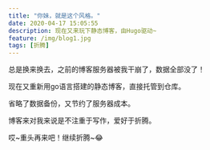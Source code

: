 ```yaml
---
title: "你妹，就是这个风格。"
date: 2020-04-17 15:05:55
description: 现在又来玩下静态博客，由Hugo驱动~
feature: /img/blog1.jpg
tags: [折腾]
---
```



总是换来换去，之前的博客服务器被我干崩了，数据全部没了！

现在又重新用go语言搭建的静态博客，直接托管到仓库。

省略了数据备份，又节约了服务器成本。

博客来对我来说是不注重于写作，爱好于折腾。

哎~重头再来吧！继续折腾~😂